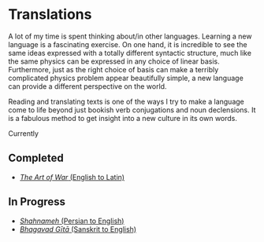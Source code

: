 # Translations

A lot of my time is spent thinking about/in other languages. Learning a new
language is a fascinating exercise. On one hand, it is incredible to see
the same ideas expressed with a totally different syntactic structure, much like
the same physics can be expressed in any choice of linear basis. Furthermore,
just as the right choice of basis can make a terribly complicated physics
problem appear beautifully simple, a new language can provide a different
perspective on the world.

Reading and translating texts is one of the ways I try to make a language
come to life beyond just bookish verb conjugations and noun declensions.
It is a fabulous method to get insight into a new culture in its own words.

Currently

## Completed
* [<em>The Art of War</em> (English to Latin)](./translation/ArsBelli/ArsBelli.pdf)

## In Progress
* [<em>Shahnameh</em> (Persian to English)](./translation/shahnameh/shahnameh_blog.md)
* [<em>Bhagavad Gītā</em> (Sanskrit to English)](./translation/gita/ch1/title.md)
